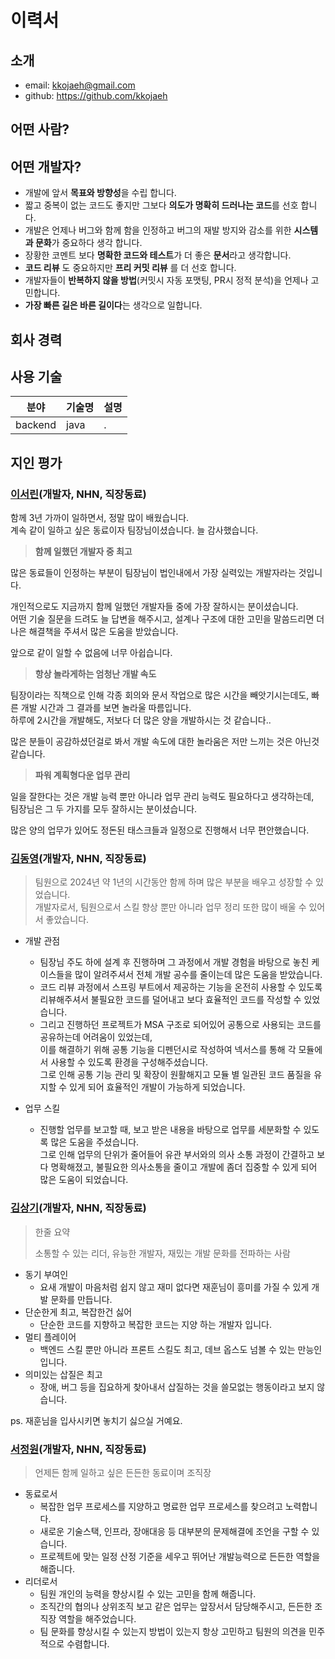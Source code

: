 # 이력서
## 소개
- email: kkojaeh@gmail.com
- github: https://github.com/kkojaeh
## 어떤 사람?

> 
## 어떤 개발자?
- 개발에 앞서 **목표와 방향성**을 수립 합니다.
- 짧고 중복이 없는 코드도 좋지만 그보다 **의도가 명확히 드러나는 코드**를 선호 합니다.
- 개발은 언제나 버그와 함께 함을 인정하고 버그의 재발 방지와 감소를 위한 **시스템과 문화**가 중요하다 생각 합니다.
- 장황한 코멘트 보다 **명확한 코드와 테스트**가 더 좋은 **문서**라고 생각합니다.
- **코드 리뷰** 도 중요하지만 **프리 커밋 리뷰** 를 더 선호 합니다.
- 개발자들이 **반복하지 않을 방법**(커밋시 자동 포맷팅, PR시 정적 분석)을 언제나 고민합니다.
- **가장 빠른 길은 바른 길이다**는 생각으로 일합니다.

## 회사 경력

## 사용 기술
| 분야 | 기술명 | 설명 |
| - | - | - |
| backend | java | . | 

## 지인 평가

### [이서린](https://github.com/slleee)(개발자, NHN, 직장동료)
함께 3년 가까이 일하면서, 정말 많이 배웠습니다.<br/>
계속 같이 일하고 싶은 동료이자 팀장님이셨습니다. 늘 감사했습니다.

> <b>함께 일했던 개발자 중 최고</b>

많은 동료들이 인정하는 부분이 팀장님이 법인내에서 가장 실력있는 개발자라는 것입니다.

개인적으로도 지금까지 함께 일했던 개발자들 중에 가장 잘하시는 분이셨습니다.<br/>
어떤 기술 질문을 드려도 늘 답변을 해주시고, 설계나 구조에 대한 고민을 말씀드리면 더 나은 해결책을 주셔서 많은 도움을 받았습니다.

앞으로 같이 일할 수 없음에 너무 아쉽습니다.

> <b>항상 놀라게하는 엄청난 개발 속도</b>

팀장이라는 직책으로 인해 각종 회의와 문서 작업으로 많은 시간을 빼앗기시는데도, 빠른 개발 시간과 그 결과를 보면 놀라울 따름입니다.<br/>
하루에 2시간을 개발해도, 저보다 더 많은 양을 개발하시는 것 같습니다..

많은 분들이 공감하셨던걸로 봐서 개발 속도에 대한 놀라움은 저만 느끼는 것은 아닌것 같습니다.

> <b>파워 계획형다운 업무 관리</b>

일을 잘한다는 것은 개발 능력 뿐만 아니라 업무 관리 능력도 필요하다고 생각하는데, <br/>
팀장님은 그 두 가지를 모두 잘하시는 분이셨습니다.<br/>

많은 양의 업무가 있어도 정돈된 태스크들과 일정으로 진행해서 너무 편안했습니다.<br/>

### [김동영](https://github.com/idean3885)(개발자, NHN, 직장동료)
> 팀원으로 2024년 약 1년의 시간동안 함께 하며 많은 부분을 배우고 성장할 수 있었습니다.    
> 개발자로서, 팀원으로서 스킬 향상 뿐만 아니라 업무 정리 또한 많이 배울 수 있어서 좋았습니다.

* 개발 관점
  * 팀장님 주도 하에 설계 후 진행하며 그 과정에서 개발 경험을 바탕으로 놓친 케이스들을 많이 알려주셔서 전체 개발 공수를 줄이는데 많은 도움을 받았습니다.
  * 코드 리뷰 과정에서 스프링 부트에서 제공하는 기능을 온전히 사용할 수 있도록 리뷰해주셔서 불필요한 코드를 덜어내고 보다 효율적인 코드를 작성할 수 있었습니다.  
  * 그리고 진행하던 프로젝트가 MSA 구조로 되어있어 공통으로 사용되는 코드를 공유하는데 어려움이 있었는데,   
    이를 해결하기 위해 공통 기능을 디펜던시로 작성하여 넥서스를 통해 각 모듈에서 사용할 수 있도록 환경을 구성해주셨습니다.  
    그로 인해 공통 기능 관리 및 확장이 원활해지고 모듈 별 일관된 코드 품질을 유지할 수 있게 되어 효율적인 개발이 가능하게 되었습니다.

* 업무 스킬
  * 진행할 업무를 보고할 때, 보고 받은 내용을 바탕으로 업무를 세분화할 수 있도록 많은 도움을 주셨습니다.  
    그로 인해 업무의 단위가 줄어들어 유관 부서와의 의사 소통 과정이 간결하고 보다 명확해졌고,
    불필요한 의사소통을 줄이고 개발에 좀더 집중할 수 있게 되어 많은 도움이 되었습니다.

### [김상기](https://github.com/naksk1031)(개발자, NHN, 직장동료)
> 한줄 요약
> 
> 소통할 수 있는 리더, 유능한 개발자, 재밌는 개발 문화를 전파하는 사람
* 동기 부여인
  * 요새 개발이 마음처럼 쉽지 않고 재미 없다면 재훈님이 흥미를 가질 수 있게 개발 문화를 만듭니다.
* 단순한게 최고, 복잡한건 싫어
  * 단순한 코드를 지향하고 복잡한 코드는 지양 하는 개발자 입니다.
* 멀티 플레이어
  * 백엔드 스킬 뿐만 아니라 프론트 스킬도 최고, 데브 옵스도 넘볼 수 있는 만능인 입니다.
* 의미있는 삽질은 최고
  * 장애, 버그 등을 집요하게 찾아내서 삽질하는 것을 쓸모없는 행동이라고 보지 않습니다.

ps. 재훈님을 입사시키면 놓치기 싫으실 거예요. 

### [서정원](https://github.com/garden715)(개발자, NHN, 직장동료)
> 언제든 함께 일하고 싶은 든든한 동료이며 조직장
* 동료로서
  * 복잡한 업무 프로세스를 지양하고 명료한 업무 프로세스를 찾으려고 노력합니다.
  * 새로운 기술스택, 인프라, 장애대응 등 대부분의 문제해결에 조언을 구할 수 있습니다.
  * 프로젝트에 맞는 일정 산정 기준을 세우고 뛰어난 개발능력으로 든든한 역할을 해줍니다.
* 리더로서
  * 팀원 개인의 능력을 향상시킬 수 있는 고민을 함께 해줍니다.
  * 조직간의 협의나 상위조직 보고 같은 업무는 앞장서서 담당해주시고, 든든한 조직장 역할을 해주었습니다.
  * 팀 문화를 향상시킬 수 있는지 방법이 있는지 항상 고민하고 팀원의 의견을 민주적으로 수렴합니다.